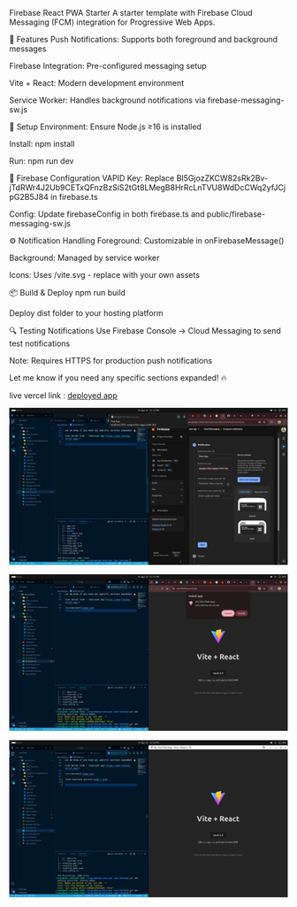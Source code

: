 Firebase React PWA Starter
A starter template with Firebase Cloud Messaging (FCM) integration for Progressive Web Apps.

🚀 Features
Push Notifications: Supports both foreground and background messages

Firebase Integration: Pre-configured messaging setup

Vite + React: Modern development environment

Service Worker: Handles background notifications via firebase-messaging-sw.js

🔧 Setup
Environment: Ensure Node.js ≥16 is installed

Install: npm install

Run: npm run dev

🔑 Firebase Configuration
VAPID Key: Replace BI5GjozZKCW82sRk2Bv-jTdRWr4J2Ub9CETxQFnzBzSiS2tGt8LMegB8HrRcLnTVU8WdDcCWq2yfJCjpG2B5J84 in firebase.ts

Config: Update firebaseConfig in both firebase.ts and public/firebase-messaging-sw.js

⚙️ Notification Handling
Foreground: Customizable in onFirebaseMessage()

Background: Managed by service worker

Icons: Uses /vite.svg - replace with your own assets

📦 Build & Deploy
npm run build

Deploy dist folder to your hosting platform

🔍 Testing Notifications
Use Firebase Console → Cloud Messaging to send test notifications

Note: Requires HTTPS for production push notifications

Let me know if you need any specific sections expanded! 🔥

live vercel link : [deployed app](https://pwa-lakshay.vercel.app/)

![screenshot](image.png)

![pwa download option](image-1.png)

![pwa installed](image-2.png)